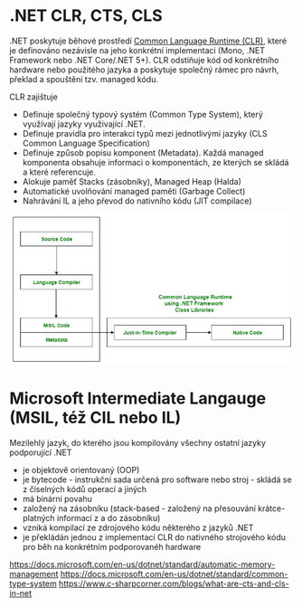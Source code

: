 # .NET CLR, CTS, CLS

.NET poskytuje běhové prostředí [Common Language Runtime (CLR)](https://docs.microsoft.com/en-us/dotnet/standard/clr), které je definováno nezávisle na jeho konkrétní implementaci (Mono, .NET Framework nebo .NET Core/.NET 5+). CLR odstiňuje kód od konkrétního hardware nebo použitého jazyka a poskytuje společný rámec pro návrh, překlad a spouštění tzv. managed kódu.

CLR zajištuje
- Definuje společný typový systém (Common Type System), který využívají jazyky využivající .NET.
- Definuje pravidla pro interakci typů mezi jednotlivými jazyky (CLS Common Language Specification)
- Definuje způsob popisu komponent (Metadata). Každá managed komponenta obsahuje informaci o komponentách, ze kterých se skládá a které referencuje.
- Alokuje paměť Stacks (zásobníky), Managed Heap (Halda)
- Automatické uvolňování managed paměti (Garbage Collect)
- Nahrávání IL a jeho převod do nativního kódu (JIT compilace)


![CLR Schema](/images/CLR1.jpg)

# Microsoft Intermediate Langauge (MSIL, též CIL nebo IL)

Mezilehlý jazyk, do kterého jsou kompilovány všechny ostatní jazyky podporující .NET

- je objektově orientovaný (OOP)
- je bytecode - instrukční sada určená pro software nebo stroj - skládá se z číselných kódů operací a jiných
- má binární povahu
- založený na zásobníku (stack-based - založený na přesouvání krátce-platných informací z a do zásobníku) 
- vzniká kompilací ze zdrojového kódu některého z jazyků .NET
- je překládán jednou z implementací CLR do nativného strojového kódu pro běh na konkrétním podporovanéh hardware


https://docs.microsoft.com/en-us/dotnet/standard/automatic-memory-management
https://docs.microsoft.com/en-us/dotnet/standard/common-type-system
https://www.c-sharpcorner.com/blogs/what-are-cts-and-cls-in-net